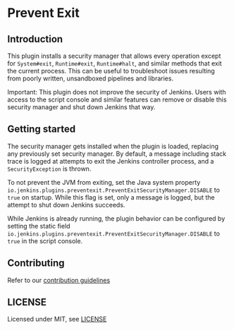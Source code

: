 # Prevent Exit

## Introduction

This plugin installs a security manager that allows every operation except for `System#exit`, `Runtime#exit`, `Runtime#halt`, and similar methods that exit the current process.
This can be useful to troubleshoot issues resulting from poorly written, unsandboxed pipelines and libraries.

Important: This plugin does not improve the security of Jenkins. Users with access to the script console and similar features can remove or disable this security manager and shut down Jenkins that way.

## Getting started

The security manager gets installed when the plugin is loaded, replacing any previously set security manager.
By default, a message including stack trace is logged at attempts to exit the Jenkins controller process, and a `SecurityException` is thrown.

To not prevent the JVM from exiting, set the Java system property `io.jenkins.plugins.preventexit.PreventExitSecurityManager.DISABLE` to `true` on startup.
While this flag is set, only a message is logged, but the attempt to shut down Jenkins succeeds.

While Jenkins is already running, the plugin behavior can be configured by setting the static field `io.jenkins.plugins.preventexit.PreventExitSecurityManager.DISABLE` to `true` in the script console.

## Contributing

Refer to our [contribution guidelines](https://github.com/jenkinsci/.github/blob/master/CONTRIBUTING.md)

## LICENSE

Licensed under MIT, see [LICENSE](LICENSE.md)

